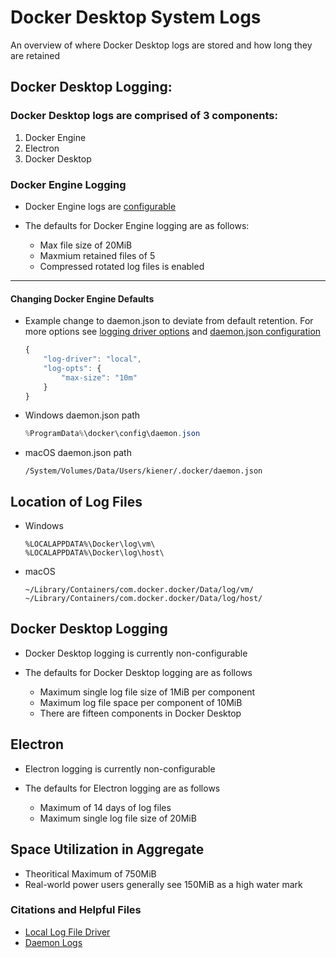 # Docker Desktop System Logs
An overview of where Docker Desktop logs are stored and how long they are retained

## Docker Desktop Logging:

### Docker Desktop logs are comprised of 3 components:

1. Docker Engine
2. Electron
3. Docker Desktop

### Docker Engine Logging

* Docker Engine logs are [configurable](https://docs.docker.com/config/daemon/logs/)

* The defaults for Docker Engine logging are as follows:
    * Max file size of 20MiB
    * Maxmium retained files of 5
    * Compressed rotated log files is enabled
---
#### Changing Docker Engine Defaults 

* Example change to daemon.json to deviate from default retention. For more options see [logging driver options](https://docs.docker.com/config/containers/logging/local/#options) and [daemon.json configuration](https://docs.docker.com/engine/reference/commandline/dockerd/#daemon-configuration-file)
    ```javascript
    {
        "log-driver": "local",
        "log-opts": {
            "max-size": "10m"
        }
    }
    ```

* Windows daemon.json path
    ```powershell
    %ProgramData%\docker\config\daemon.json
    ```

* macOS daemon.json path
    ```
    /System/Volumes/Data/Users/kiener/.docker/daemon.json
    ```

## Location of Log Files

* Windows
    ```
    %LOCALAPPDATA%\Docker\log\vm\
    %LOCALAPPDATA%\Docker\log\host\
    ```

* macOS
    ```
    ~/Library/Containers/com.docker.docker/Data/log/vm/
    ~/Library/Containers/com.docker.docker/Data/log/host/

    ```

## Docker Desktop Logging

* Docker Desktop logging is currently non-configurable

* The defaults for Docker Desktop logging are as follows 
    * Maximum single log file size of 1MiB per component
    * Maximum log file space per component of 10MiB
    * There are fifteen components in Docker Desktop

## Electron

* Electron logging is currently non-configurable

* The defaults for Electron logging are as follows
    * Maximum of 14 days of log files
    * Maximum single log file size of 20MiB

## Space Utilization in Aggregate

* Theoritical Maximum of 750MiB
* Real-world power users generally see 150MiB as a high water mark

### Citations and Helpful Files
* [Local Log File Driver](https://docs.docker.com/config/containers/logging/local/)
* [Daemon Logs](https://docs.docker.com/config/daemon/logs/)